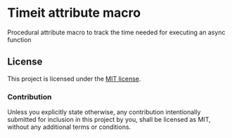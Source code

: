 # Timeit attribute macro

Procedural attribute macro to track the time needed for executing an async function

## License

This project is licensed under the [MIT license](LICENSE).

### Contribution

Unless you explicitly state otherwise, any contribution intentionally submitted
for inclusion in this project by you, shall be licensed as MIT, without any additional
terms or conditions.
